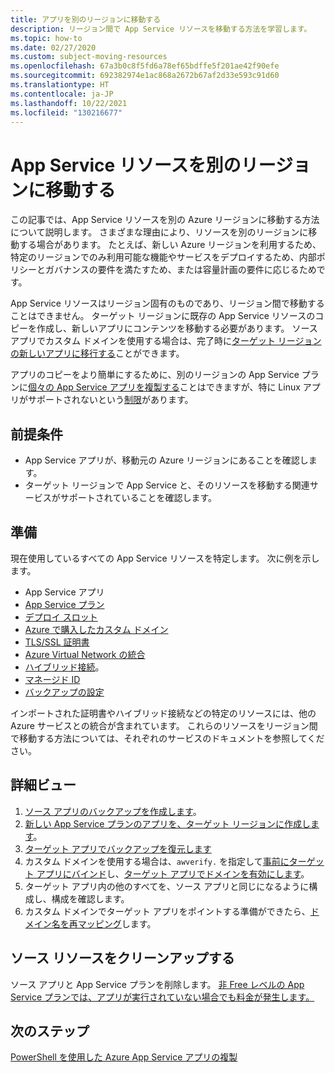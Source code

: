 ```yaml
---
title: アプリを別のリージョンに移動する
description: リージョン間で App Service リソースを移動する方法を学習します。
ms.topic: how-to
ms.date: 02/27/2020
ms.custom: subject-moving-resources
ms.openlocfilehash: 67a3b0c8f5fd6a78ef65bdffe5f201ae42f90efe
ms.sourcegitcommit: 692382974e1ac868a2672b67af2d33e593c91d60
ms.translationtype: HT
ms.contentlocale: ja-JP
ms.lasthandoff: 10/22/2021
ms.locfileid: "130216677"
---
```

# <a name="move-an-app-service-resource-to-another-region"></a>App Service リソースを別のリージョンに移動する

この記事では、App Service リソースを別の Azure リージョンに移動する方法について説明します。 さまざまな理由により、リソースを別のリージョンに移動する場合があります。 たとえば、新しい Azure リージョンを利用するため、特定のリージョンでのみ利用可能な機能やサービスをデプロイするため、内部ポリシーとガバナンスの要件を満たすため、または容量計画の要件に応じるためです。

App Service リソースはリージョン固有のものであり、リージョン間で移動することはできません。 ターゲット リージョンに既存の App Service リソースのコピーを作成し、新しいアプリにコンテンツを移動する必要があります。 ソース アプリでカスタム ドメインを使用する場合は、完了時に[ターゲット リージョンの新しいアプリに移行する](manage-custom-dns-migrate-domain.md)ことができます。

アプリのコピーをより簡単にするために、別のリージョンの App Service プランに[個々の App Service アプリを複製する](app-service-web-app-cloning.md)ことはできますが、特に Linux アプリがサポートされないという[制限](app-service-web-app-cloning.md#current-restrictions)があります。

## <a name="prerequisites"></a>前提条件

- App Service アプリが、移動元の Azure リージョンにあることを確認します。
- ターゲット リージョンで App Service と、そのリソースを移動する関連サービスがサポートされていることを確認します。
<!-- - Domain bindings, certificates, and managed identities can't replicated using the **Export template** method. You must create them manually. -->

## <a name="prepare"></a>準備

現在使用しているすべての App Service リソースを特定します。 次に例を示します。

- App Service アプリ
- [App Service プラン](overview-hosting-plans.md)
- [デプロイ スロット](deploy-staging-slots.md)
- [Azure で購入したカスタム ドメイン](manage-custom-dns-buy-domain.md)
- [TLS/SSL 証明書](configure-ssl-certificate.md)
- [Azure Virtual Network の統合](./overview-vnet-integration.md)
- [ハイブリッド接続](app-service-hybrid-connections.md)。
- [マネージド ID](overview-managed-identity.md)
- [バックアップの設定](manage-backup.md)

インポートされた証明書やハイブリッド接続などの特定のリソースには、他の Azure サービスとの統合が含まれています。 これらのリソースをリージョン間で移動する方法については、それぞれのサービスのドキュメントを参照してください。

## <a name="move"></a>詳細ビュー

1. [ソース アプリのバックアップを作成します](manage-backup.md)。
1. [新しい App Service プランのアプリを、ターゲット リージョンに作成します](app-service-plan-manage.md#create-an-app-service-plan)。
2. [ターゲット アプリでバックアップを復元します](web-sites-restore.md)
2. カスタム ドメインを使用する場合は、`awverify.` を指定して[事前にターゲット アプリにバインド](manage-custom-dns-migrate-domain.md#bind-the-domain-name-preemptively)し、[ターゲット アプリでドメインを有効にします](manage-custom-dns-migrate-domain.md#enable-the-domain-for-your-app)。
3. ターゲット アプリ内の他のすべてを、ソース アプリと同じになるように構成し、構成を確認します。
4. カスタム ドメインでターゲット アプリをポイントする準備ができたら、[ドメイン名を再マッピング](manage-custom-dns-migrate-domain.md#remap-the-active-dns-name)します。

<!-- 1. Login to the [Azure portal](https://portal.azure.com) > **Resource Groups**.
2. Locate the Resource Group that contains the source App Service resources and click on it.
3. Select > **Settings** > **Export template**.
4. Choose **Deploy** in the **Export template** blade.
5. Click **TEMPLATE** > **Edit template** to open the template in the online editor.
6. Click inside the online editor and type Ctrl+F (or ⌘+F on a Mac) and type `"identity": {` to find any managed identity definition. The following is an example if you have a user-assigned managed identity.
    ```json
    "identity": {
        "type": "UserAssigned",
        "userAssignedIdentities": {
            "/subscriptions/00000000-0000-0000-0000-000000000000/resourcegroups/<group-name>/providers/Microsoft.ManagedIdentity/userAssignedIdentities/<identity-name>": {
                "principalId": "00000000-0000-0000-0000-000000000000",
                "clientId": "00000000-0000-0000-0000-000000000000"
            }
        }
    },
    ```
6. Click inside the online editor and type Ctrl+F (or ⌘+F on a Mac) and type `"Microsoft.Web/sites/hostNameBindings` to find all hostname bindings. The following is an example if you have a user-assigned managed identity.
    ```json
    {
        "type": "Microsoft.Web/sites/hostNameBindings",
        "apiVersion": "2018-11-01",
        "name": "[concat(parameters('sites_webapp_name'), '/', parameters('sites_webapp_name'), '.azurewebsites.net')]",
        "location": "West Europe",
        "dependsOn": [
            "[resourceId('Microsoft.Web/sites', parameters('sites_webapp_name'))]"
        ],
        "properties": {
            "siteName": "<app-name>",
            "hostNameType": "Verified"
        }
    },
    ```
6. Click inside the online editor and type Ctrl+F (or ⌘+F on a Mac) and type `"Microsoft.Web/certificates` to find all hostname bindings. The following is an example if you have a user-assigned managed identity.
    ```json
    {
        "type": "Microsoft.Web/certificates",
        "apiVersion": "2018-11-01",
        "name": "[parameters('certificates_test2_cephaslin_com_name')]",
        "location": "West Europe",
        "properties": {
            "hostNames": [
                "[parameters('certificates_test2_cephaslin_com_name')]"
            ],
            "password": "[parameters('certificates_test2_cephaslin_com_password')]"
        }
    },
    ```
7. Delete the entire JSON block. Click **Save** in the online editor.
8. Click **BASICS** > **Create new** to create a new resource group. Type the group name and click **OK**.
9. In **BASICS** > **Location**, select the region you want.   -->

## <a name="clean-up-source-resources"></a>ソース リソースをクリーンアップする

ソース アプリと App Service プランを削除します。 [非 Free レベルの App Service プランでは、アプリが実行されていない場合でも料金が発生します。](app-service-plan-manage.md#delete-an-app-service-plan)

## <a name="next-steps"></a>次のステップ

[PowerShell を使用した Azure App Service アプリの複製](app-service-web-app-cloning.md)